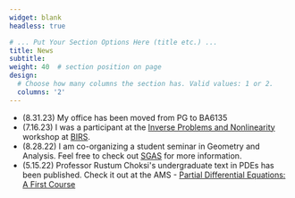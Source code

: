 ```yaml
---
widget: blank
headless: true

# ... Put Your Section Options Here (title etc.) ...
title: News
subtitle:
weight: 40  # section position on page
design:
  # Choose how many columns the section has. Valid values: 1 or 2.
  columns: '2'
---
```

- (8.31.23) My office has been moved from PG to BA6135
- (7.16.23) I was a participant at the [Inverse Problems and Nonlinearity](http://www.birs.ca/events/2023/5-day-workshops/23w5036) workshop at [BIRS](http://www.birs.ca/).
- (8.28.22) I am co-organizing a student seminar in Geometry and Analysis. Feel free to check out [SGAS](https://davidknapik.com/sgas/) for more information. 
- (5.15.22) Professor Rustum Choksi's undergraduate text in PDEs has been published. Check it out at the AMS - [Partial Differential Equations: A First Course](https://bookstore.ams.org/amstext-54/)
